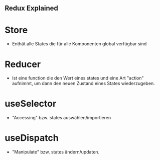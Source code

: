 ## Redux Explained

# Store

- Enthät alle States die für alle Komponenten global verfügbar sind

# Reducer

- Ist eine function die den Wert eines states und eine Art "action" aufnimmt, um dann den neuen Zustand eines States wiederzugeben.

# useSelector

- "Accessing" bzw. states auswählen/importieren

# useDispatch

- "Manipulate" bzw. states ändern/updaten.
